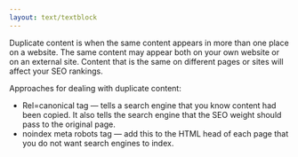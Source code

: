 ```yaml
---
layout: text/textblock
---
```

Duplicate content is when the same content appears in more than one place on a website. The same content may appear both on your own website or on an external site. Content that is the same on different pages or sites will affect your SEO rankings.

Approaches for dealing with duplicate content:
- Rel=canonical tag — tells a search engine that you know content had been  copied. It also tells the search engine that the SEO weight should pass to the original page.
- noindex meta robots tag — add this to the HTML head of each page that you do not want search engines to index.
